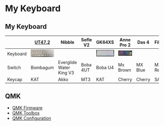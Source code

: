 # My Keyboard

## My Keyboard

|          | [UT47.2](https://github.com/ai03-2725/UT47.2) | Nibble                  | Sofle V2 | GK64XS                                       | Anne Pro 2                                       | Das 4   | Filco  |
| -------- | --------------------------------------------- | ----------------------- | -------- | -------------------------------------------- | ------------------------------------------------ | ------- | ------ |
| Keyboard | <img src="./keyboard/ut472.jpg" width="80">   |                         |          | <img src="./keyboard/gk64xs.jpg" width="80"> | <img src="./keyboard/anne-pro-2.jpg" width="80"> |         |        |
| Switch   | Bombagum                                      | Everglide Water King V3 | Boba 4UT | Boba U4                                      | Mx Brown                                         | MX Blue | MX Red |
| Keycap   | KAT                                           | Akko                    | MT3      | KAT                                          | Cherry                                           | Cherry  | SA     |

## QMK

- [QMK Firmware](https://github.com/qmk/qmk_firmware)
- [QMK Toolbox](https://github.com/qmk/qmk_toolbox)
- [QMK Configuration](https://github.com/qmk/qmk_configurator)
